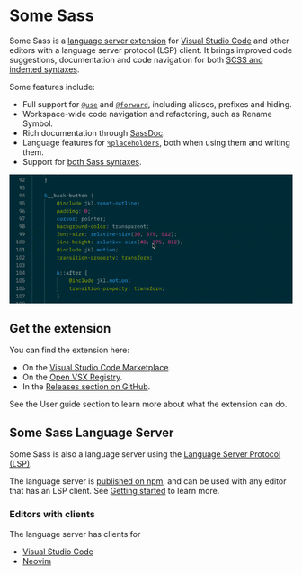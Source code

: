 # Some Sass

Some Sass is a [language server extension][langext] for [Visual Studio Code][vscode] and other editors with a language server protocol (LSP) client. It brings improved code suggestions, documentation and code navigation for both [SCSS and indented syntaxes][syntax].

Some features include:

- Full support for [`@use`][use] and [`@forward`][forward], including aliases, prefixes and hiding.
- Workspace-wide code navigation and refactoring, such as Rename Symbol.
- Rich documentation through [SassDoc][sassdoc].
- Language features for [`%placeholders`][placeholder], both when using them and writing them.
- Support for [both Sass syntaxes](https://sass-lang.com/documentation/syntax/).

![](./docs/src/images/highlight-reel.gif)

## Get the extension

You can find the extension here:

- On the [Visual Studio Code Marketplace][vsmarketplace].
- On the [Open VSX Registry][openvsx].
- In the [Releases section on GitHub][ghreleases].

See the User guide section to learn more about what the extension can do.

## Some Sass Language Server

Some Sass is also a language server using the [Language Server Protocol (LSP)][lsp].

The language server is [published on npm][npm], and can be used with any editor that has an LSP client. See [Getting started](https://wkillerud.github.io/some-sass/language-server/getting-started.html) to learn more.

### Editors with clients

The language server has clients for

- [Visual Studio Code](./vscode-extension#readme)
- [Neovim](https://github.com/neovim/nvim-lspconfig/blob/master/doc/server_configurations.md#somesass_ls)

[lsp]: https://microsoft.github.io/language-server-protocol/
[npm]: https://www.npmjs.com/package/some-sass-language-server
[syntax]: https://sass-lang.com/documentation/syntax/
[use]: https://sass-lang.com/documentation/at-rules/use/
[forward]: https://sass-lang.com/documentation/at-rules/forward/
[langext]: https://code.visualstudio.com/api/language-extensions/language-server-extension-guide
[sassdoc]: http://sassdoc.com
[placeholder]: https://sass-lang.com/documentation/style-rules/placeholder-selectors/
[vscode]: https://code.visualstudio.com/
[vsmarketplace]: https://marketplace.visualstudio.com/items?itemName=SomewhatStationery.some-sass
[openvsx]: https://open-vsx.org/extension/SomewhatStationery/some-sass
[ghreleases]: https://github.com/wkillerud/some-sass/releases
